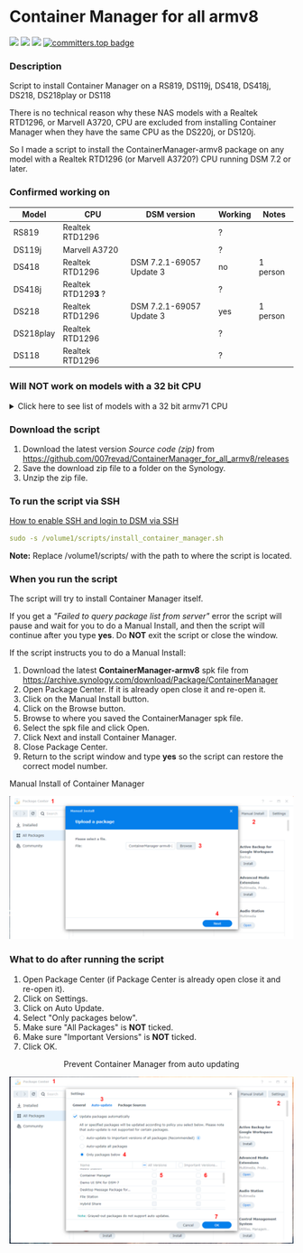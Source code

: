 # Container Manager for all armv8

<a href="https://github.com/007revad/ContainerManager_for_all_armv8/releases"><img src="https://img.shields.io/github/release/007revad/ContainerManager_for_all_armv8.svg"></a>
<a href="https://hits.seeyoufarm.com"><img src="https://hits.seeyoufarm.com/api/count/incr/badge.svg?url=https%3A%2F%2Fgithub.com%2F007revad%2FContainerManager_for_all_armv8&count_bg=%2379C83D&title_bg=%23555555&icon=&icon_color=%23E7E7E7&title=views&edge_flat=false"/></a>
[![](https://img.shields.io/static/v1?label=Sponsor&message=%E2%9D%A4&logo=GitHub&color=%23fe8e86)](https://github.com/sponsors/007revad)
[![committers.top badge](https://user-badge.committers.top/australia/007revad.svg)](https://user-badge.committers.top/australia/007revad)

### Description

Script to install Container Manager on a RS819, DS119j, DS418, DS418j, DS218, DS218play or DS118

There is no technical reason why these NAS models with a Realtek RTD1296, or Marvell A3720, CPU are excluded from installing Container Manager when they have the same CPU as the DS220j, or DS120j.

So I made a script to install the ContainerManager-armv8 package on any model with a Realtek RTD1296 (or Marvell A3720?) CPU running DSM 7.2 or later.

### Confirmed working on

| Model      | CPU | DSM version              | Working | Notes |
| ---------- |-----|--------------------------|---------|-------|
| RS819      | Realtek RTD1296 |  | ? |  |
| DS119j     | Marvell A3720 |  | ? |  |
| DS418      | Realtek RTD1296 | DSM 7.2.1-69057 Update 3 | no | 1 person |
| DS418j     | Realtek RTD129**3** ? |  | ? |  |
| DS218      | Realtek RTD1296 | DSM 7.2.1-69057 Update 3 | yes | 1 person |
| DS218play  | Realtek RTD1296 |  | ? |  |
| DS118      | Realtek RTD1296 |  | ? |  |

### Will NOT work on models with a 32 bit CPU

<details>
  <summary>Click here to see list of models with a 32 bit armv71 CPU</summary>

| Model      | CPU | Package Arch |  | uname -m | Working |
| ---------- |-----|--------------|--|----------|---------|
| DS419slim  | Marvell Armada 385 88F6820 | armada38x | 32 bit | armv71 | no |
| DS218j     | Marvell Armada 385 88F6820 | armada38x | 32 bit | armv71 | no |
| RS217      | Marvell Armada 385 88F6820 | armada38x | 32 bit | armv71 | no |
| RS816      | Marvell Armada 385 88F6820 | armada38x | 32 bit | armv71 | no |
| DS416slim  | Marvell Armada 385 88F6820 | armada38x | 32 bit | armv71 | no |
| DS416j     | Marvell Armada 385 88F6820 | armada38x | 32 bit | armv71 | no |
| DS216j     | Marvell Armada 385 88F6820 | armada38x | 32 bit | armv71 | no |
| DS216      | Marvell Armada 385 88F6820 | armada38x | 32 bit | armv71 | no |
| DS116      | Marvell Armada 385 88F6820 | armada38x | 32 bit | armv71 | no |

</details>

### Download the script

1. Download the latest version _Source code (zip)_ from https://github.com/007revad/ContainerManager_for_all_armv8/releases
2. Save the download zip file to a folder on the Synology.
3. Unzip the zip file.

### To run the script via SSH

[How to enable SSH and login to DSM via SSH](https://kb.synology.com/en-global/DSM/tutorial/How_to_login_to_DSM_with_root_permission_via_SSH_Telnet)

```YAML
sudo -s /volume1/scripts/install_container_manager.sh
```

**Note:** Replace /volume1/scripts/ with the path to where the script is located.

### When you run the script

The script will try to install Container Manager itself. 

If you get a _"Failed to query package list from server"_ error the script will pause and wait for you to do a Manual Install, and then the script will continue after you type **yes**. Do **NOT** exit the script or close the window.

If the script instructs you to do a Manual Install:

1. Download the latest **ContainerManager-armv8** spk file from https://archive.synology.com/download/Package/ContainerManager
2. Open Package Center. If it is already open close it and re-open it.
3. Click on the Manual Install button.
4. Click on the Browse button.
5. Browse to where you saved the ContainerManager spk file.
6. Select the spk file and click Open.
7. Click Next and install Container Manager.
8. Close Package Center.
9. Return to the script window and type **yes** so the script can restore the correct model number.

<p align="left">Manual Install of Container Manager</p>
<p align="center"><img src="/images/package_manual_install.png"></p>

### What to do after running the script

1. Open Package Center (if Package Center is already open close it and re-open it).
2. Click on Settings.
3. Click on Auto Update.
4. Select "Only packages below".
5. Make sure "All Packages" is **NOT** ticked.
6. Make sure "Important Versions" is **NOT** ticked.
7. Click OK.

<p align="center">Prevent Container Manager from auto updating</p>
<p align="center"><img src="/images/disable_auto_updates.png"></p>
